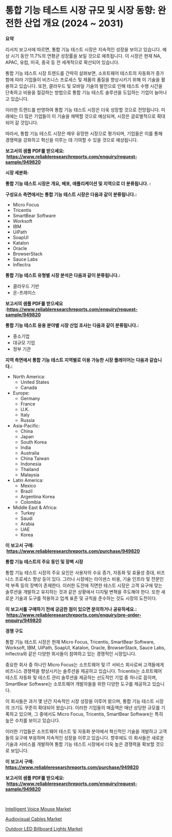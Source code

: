 <p><h1>통합 기능 테스트 시장 규모 및 시장 동향: 완전한 산업 개요 (2024 ~ 2031)</h1></p><p><strong>요약</strong></p>
<p><p>리서치 보고서에 따르면, 통합 기능 테스트 시장은 지속적인 성장을 보이고 있습니다. 예상 시기 동안 11.7%의 연평균 성장률을 보일 것으로 예측됩니다. 이 시장은 현재 NA, APAC, 유럽, 미국, 중국 등 전 세계적으로 확산되어 있습니다.</p><p>통합 기능 테스트 시장 트렌드를 간략히 살펴보면, 소프트웨어 테스트의 자동화가 증가함에 따라 기업들이 비즈니스 프로세스 및 제품의 품질을 향상시키기 위해 이 기술을 활용하고 있습니다. 또한, 클라우드 및 모바일 기술의 발전으로 인해 테스트 수행 시간을 단축하고 비용을 절감하는 방법으로 통합 기능 테스트 솔루션을 도입하는 기업이 늘어나고 있습니다.</p><p>이러한 트렌드를 반영하여 통합 기능 테스트 시장은 더욱 성장할 것으로 전망됩니다. 미래에는 더 많은 기업들이 이 기술을 채택할 것으로 예상되며, 시장은 글로벌적으로 확대되어 갈 것입니다.</p><p>따라서, 통합 기능 테스트 시장은 매우 유망한 시장으로 평가되며, 기업들은 이를 통해 경쟁력을 강화하고 혁신을 이루는 데 기여할 수 있을 것으로 예상됩니다.</p></p>
<p><strong>보고서의 샘플 PDF를 받으세요: &nbsp;<a href="https://www.reliableresearchreports.com/enquiry/request-sample/949820">https://www.reliableresearchreports.com/enquiry/request-sample/949820</a></strong></p>
<p><strong>시장 세분화:</strong></p>
<p><strong> 통합 기능 테스트 시장은 개요, 배포, 애플리케이션 및 지역으로 더 분류됩니다. :</strong></p>
<p><strong>구성요소 측면에서는 통합 기능 테스트 시장은 다음과 같이 분류됩니다.:</strong></p>
<p><ul><li>Micro Focus</li><li>Tricentis</li><li>SmartBear Software</li><li>Worksoft</li><li>IBM</li><li>UiPath</li><li>SoapUI</li><li>Katalon</li><li>Oracle</li><li>BrowserStack</li><li>Sauce Labs</li><li>Inflectra</li></ul></p>
<p><strong> 통합 기능 테스트 유형별 시장 분석은 다음과 같이 분류됩니다.:</strong></p>
<p><ul><li>클라우드 기반</li><li>온-프레미스</li></ul></p>
<p><strong>보고서의 샘플 PDF를 받으세요 :<a href="https://www.reliableresearchreports.com/enquiry/request-sample/949820">https://www.reliableresearchreports.com/enquiry/request-sample/949820</a></strong></p>
<p><strong> 통합 기능 테스트 응용 분야별 시장 산업 조사는 다음과 같이 분류됩니다.:</strong></p>
<p><ul><li>중소기업</li><li>대규모 기업</li><li>정부 기관</li></ul></p>
<p><strong>지역 측면에서 통합 기능 테스트 지역별로 이용 가능한 시장 플레이어는 다음과 같습니다.:</strong></p>
<p><ul>
    <li>
        North America:
        <ul>
            <li>United States</li>
            <li>Canada</li>
        </ul>
    </li>
    <li>
        Europe:
        <ul>
            <li>Germany</li>
            <li>France</li>
            <li>U.K.</li>
            <li>Italy</li>
            <li>Russia</li>
        </ul>
    </li>
    <li>
        Asia-Pacific:
        <ul>
            <li>China</li>
            <li>Japan</li>
            <li>South Korea</li>
            <li>India</li>
            <li>Australia</li>
            <li>China Taiwan</li>
            <li>Indonesia</li>
            <li>Thailand</li>
            <li>Malaysia</li>
        </ul>
    </li>
    <li>
        Latin America:
        <ul>
            <li>Mexico</li>
            <li>Brazil</li>
            <li>Argentina Korea</li>
            <li>Colombia</li>
        </ul>
    </li>
    <li>
        Middle East & Africa:
        <ul>
            <li>Turkey</li>
            <li>Saudi</li>
            <li>Arabia</li>
            <li>UAE</li>
            <li>Korea</li>
        </ul>
    </li>
    </ul></p>
<p><strong>이 보고서 구매: &nbsp;<a href="https://www.reliableresearchreports.com/purchase/949820">https://www.reliableresearchreports.com/purchase/949820</a></strong></p>
<p><strong>통합 기능 테스트의 주요 동인 및 장벽 시장</strong></p>
<p><p>통합 기능 테스트 시장의 주요 요인은 사용자의 수요 증가, 자동화 및 효율성 증대, 비즈니스 프로세스 향상 등이 있다. 그러나 시장에는 라이센스 비용, 기술 인프라 및 전문인력 부족 등의 장벽이 존재한다. 이러한 도전에 직면한 테스트 시장은 고객 요구에 맞는 솔루션을 개발하고 유지하는 것과 같은 상황에서 디지털 변혁을 주도해야 한다. 또한 새로운 기술과 도구를 적용하고 업계 표준 및 규칙을 준수하는 것도 시장의 도전이다.</p></p>
<p><strong>이 보고서를 구매하기 전에 궁금한 점이 있으면 문의하거나 공유하세요.: &nbsp;<a href="https://www.reliableresearchreports.com/enquiry/pre-order-enquiry/949820">https://www.reliableresearchreports.com/enquiry/pre-order-enquiry/949820</a></strong></p>
<p><strong>경쟁 구도</strong></p>
<p><p>통합 기능 테스트 시장은 현재 Micro Focus, Tricentis, SmartBear Software, Worksoft, IBM, UiPath, SoapUI, Katalon, Oracle, BrowserStack, Sauce Labs, Inflectra와 같은 다양한 회사들이 참여하고 있는 경쟁적인 시장입니다. </p><p>중요한 회사 중 하나인 Micro Focus는 소프트웨어 및 IT 서비스 회사로써 고객들에게 비즈니스 경쟁력을 향상시키는 솔루션을 제공하고 있습니다. Tricentis는 소프트웨어 테스트 자동화 및 테스트 관리 솔루션을 제공하는 선도적인 기업 중 하나로 꼽히며, SmartBear Software는 소프트웨어 개발자들을 위한 다양한 도구를 제공하고 있습니다.</p><p>이 회사들은 과거 몇 년간 지속적인 시장 성장을 이루어 왔으며, 통합 기능 테스트 시장의 크기도 꾸준히 확대되어 왔습니다. 이러한 기업들의 매출액은 매년 상당한 규모를 기록하고 있으며, 그 중에서도 Micro Focus, Tricentis, SmartBear Software는 특히 높은 수치를 보이고 있습니다.</p><p>이러한 기업들은 소프트웨어 테스트 및 자동화 분야에서 혁신적인 기술을 개발하고 고객들의 요구에 부응하며 지속적인 성장을 이루고 있습니다. 향후에도 이 회사들은 새로운 기술과 서비스를 개발하여 통합 기능 테스트 시장에서 더욱 높은 경쟁력을 확보할 것으로 보입니다.</p></p>
<p><strong>이 보고서 구매: &nbsp; <a href="https://www.reliableresearchreports.com/purchase/949820">https://www.reliableresearchreports.com/purchase/949820</a></strong></p>
<p><strong>보고서의 샘플 PDF를 받으세요: &nbsp;<a href="https://www.reliableresearchreports.com/enquiry/request-sample/949820">https://www.reliableresearchreports.com/enquiry/request-sample/949820</a></strong><strong></strong></p>
<p>&nbsp;</p>
<p><p><a href="https://github.com/gulaimolin/Market-Research-Report-List-3/blob/main/intelligent-voice-mouse-market.md">Intelligent Voice Mouse Market</a></p><p><a href="https://github.com/RoccoManning/Market-Research-Report-List-4/blob/main/audiovisual-cables-market.md">Audiovisual Cables Market</a></p><p><a href="https://github.com/mauripalmi/Market-Research-Report-List-2/blob/main/outdoor-led-billboard-lights-market.md">Outdoor LED Billboard Lights Market</a></p></p>